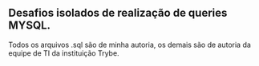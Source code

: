 ## Desafios isolados de realização de queries MYSQL.

Todos os arquivos .sql são de minha autoria, os demais são de autoria da equipe de TI da instituição Trybe.
